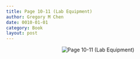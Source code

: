 ```yaml
---
title: Page 10-11 (Lab Equipment)
author: Gregory M Chen
date: 0010-01-01
category: Book
layout: post
---
```


<p style="text-align:center;"><img src="{{site.baseurl}}/assets/Graphics_v3.2/Page10-11_Lab-Equipment.png" alt="Page 10-11 (Lab Equipment)" style="max-height: calc(100vh - 30px - 50px);"/></p>
